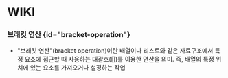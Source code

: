 # WIKI

### 브래킷 연산 {id="bracket-operation"}
- "브래킷 연산"(bracket operation)이란 배열이나 리스트와 같은 자료구조에서 특정 요소에 접근할 때 사용하는 대괄호([])를 이용한 연산을 의미. 즉, 배열의 특정 위치에 있는 요소를 가져오거나 설정하는 작업

